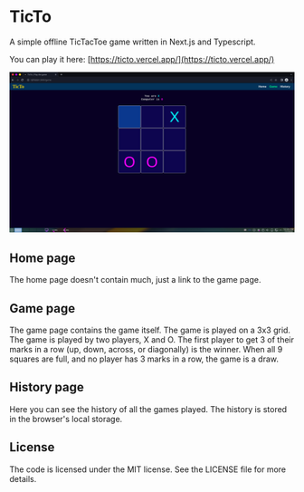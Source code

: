 # TicTo

A simple offline TicTacToe game written in Next.js and Typescript.

You can play it here: [https://ticto.vercel.app/](https://ticto.vercel.app/)

![A screenshot of the game](./docs/Screenshot_game_page.png)

## Home page

The home page doesn't contain much, just a link to the game page.

## Game page

The game page contains the game itself. The game is played on a 3x3 grid. The game is played by two players, X and O. The first player to get 3 of their marks in a row (up, down, across, or diagonally) is the winner. When all 9 squares are full, and no player has 3 marks in a row, the game is a draw.

## History page

Here you can see the history of all the games played. The history is stored in the browser's local storage.

## License

The code is licensed under the MIT license. See the LICENSE file for more details.
